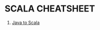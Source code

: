 # SCALA CHEATSHEET

1. [Java to Scala](https://www.rea-group.com/about-us/news-and-insights/blog/java-to-scala-cheatsheet/)
